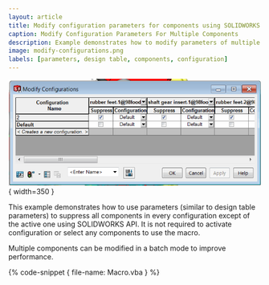 ```yaml
---
layout: article
title: Modify configuration parameters for components using SOLIDWORKS API
caption: Modify Configuration Parameters For Multiple Components
description: Example demonstrates how to modify parameters of multiple components in the specified configurations (e.g. suppression state) using SOLIDWORKS API
image: modify-configurations.png
labels: [parameters, design table, components, configuration]
---
```

![Modify component parameters in configurations](modify-configurations.png){ width=350 }

This example demonstrates how to use parameters (similar to design table parameters) to suppress all components in every configuration except of the active one using SOLIDWORKS API. It is not required to activate configuration or select any components to use the macro.

Multiple components can be modified in a batch mode to improve performance.

{% code-snippet { file-name: Macro.vba } %}